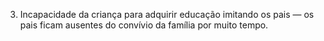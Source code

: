 ﻿3. Incapacidade da criança para adquirir educação imitando os pais — os pais ficam ausentes do convívio da família por muito tempo.